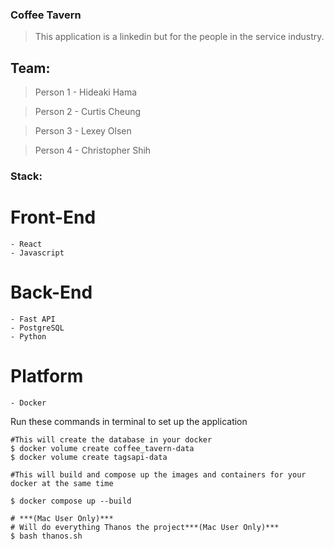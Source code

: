 ### Coffee Tavern

> This application is a linkedin but for the people in the service industry.

## Team:
>Person 1 - Hideaki Hama

>Person 2 - Curtis Cheung

>Person 3 - Lexey Olsen

>Person 4 - Christopher Shih

### Stack:

# Front-End
    - React
    - Javascript

# Back-End
    - Fast API
    - PostgreSQL
    - Python

# Platform
    - Docker



Run these commands in terminal to set up the application

```shell
#This will create the database in your docker 
$ docker volume create coffee_tavern-data
$ docker volume create tagsapi-data    
```
```shell
#This will build and compose up the images and containers for your docker at the same time 

$ docker compose up --build 
```                

```shell
# ***(Mac User Only)*** 
# Will do everything Thanos the project***(Mac User Only)***
$ bash thanos.sh 
```


